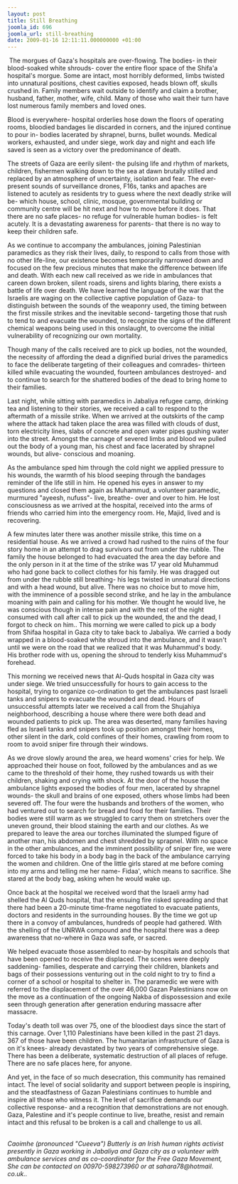 ```yaml
---
layout: post
title: Still Breathing
joomla_id: 696
joomla_url: still-breathing
date: 2009-01-16 12:11:11.000000000 +01:00
---
```

<p> The morgues of Gaza's hospitals are over-flowing. The bodies- in their blood-soaked white shrouds- cover the entire floor space of the Shifa'a hospital's morgue. Some are intact, most horribly deformed, limbs twisted into unnatural positions, chest cavities exposed, heads blown off, skulls crushed in. Family members wait outside to identify and claim a brother, husband, father, mother, wife, child. Many of those who wait their turn have lost numerous family members and loved ones.</p>

<p>Blood is everywhere- hospital orderlies hose down the floors of operating rooms, bloodied bandages lie discarded in corners, and the injured continue to pour in- bodies lacerated by shrapnel, burns, bullet wounds. Medical workers, exhausted, and under siege, work day and night and each life saved is seen as a victory over the predominance of death.</p>
<p>The streets of Gaza are eerily silent- the pulsing life and rhythm of markets, children, fishermen walking down to the sea at dawn brutally stilled and replaced by an atmosphere of uncertainty, isolation and fear. The ever-present sounds of surveillance drones, F16s, tanks and apaches are listened to acutely as residents try to guess where the next deadly strike will be- which house, school, clinic, mosque, governmental building or community centre will be hit next and how to move before it does. That there are no safe places- no refuge for vulnerable human bodies- is felt acutely. It is a devastating awareness for parents- that there is no way to keep their children safe.</p>
<p>As we continue to accompany the ambulances, joining Palestinian paramedics as they risk their lives, daily, to respond to calls from those with no other life-line, our existence becomes temporarily narrowed down and focused on the few precious minutes that make the difference between life and death. With each new call received as we ride in ambulances that careen down broken, silent roads, sirens and lights blaring, there exists a battle of life over death. We have learned the language of the war that the Israelis are waging on the collective captive population of Gaza- to distinguish between the sounds of the weaponry used, the timing between the first missile strikes and the inevitable second- targeting those that rush to tend to and evacuate the wounded, to recognize the signs of the different chemical weapons being used in this onslaught, to overcome the initial vulnerability of recognizing our own mortality.</p>
<p>Though many of the calls received are to pick up bodies, not the wounded, the necessity of affording the dead a dignified burial drives the paramedics to face the deliberate targeting of their colleagues and comrades- thirteen killed while evacuating the wounded, fourteen ambulances destroyed- and to continue to search for the shattered bodies of the dead to bring home to their families.</p>
<p>Last night, while sitting with paramedics in Jabaliya refugee camp, drinking tea and listening to their stories, we received a call to respond to the aftermath of a missile strike. When we arrived at the outskirts of the camp where the attack had taken place the area was filled with clouds of dust, torn electricity lines, slabs of concrete and open water pipes gushing water into the street. Amongst the carnage of severed limbs and blood we pulled out the body of a young man, his chest and face lacerated by shrapnel wounds, but alive- conscious and moaning.</p>
<p>As the ambulance sped him through the cold night we applied pressure to his wounds, the warmth of his blood seeping through the bandages reminder of the life still in him. He opened his eyes in answer to my questions and closed them again as Muhammud, a volunteer paramedic, murmured "ayeesh, nufuss"- live, breathe- over and over to him. He lost consciousness as we arrived at the hospital, received into the arms of friends who carried him into the emergency room. He, Majid, lived and is recovering.</p>
<p>A few minutes later there was another missile strike, this time on a residential house. As we arrived a crowd had rushed to the ruins of the four story home in an attempt to drag survivors out from under the rubble. The family the house belonged to had evacuated the area the day before and the only person in it at the time of the strike was 17 year old Muhammud who had gone back to collect clothes for his family. He was dragged out from under the rubble still breathing- his legs twisted in unnatural directions and with a head wound, but alive. There was no choice but to move him, with the imminence of a possible second strike, and he lay in the ambulance moaning with pain and calling for his mother. We thought he would live, he was conscious though in intense pain and with the rest of the night consumed with call after call to pick up the wounded, the and the dead, I forgot to check on him.. This morning we were called to pick up a body from Shifaa hospital in Gaza city to take back to Jabaliya. We carried a body wrapped in a blood-soaked white shroud into the ambulance, and it wasn't until we were on the road that we realized that it was Muhammud's body. His brother rode with us, opening the shroud to tenderly kiss Muhammud's forehead.</p>
<p>This morning we received news that Al-Quds hospital in Gaza city was under siege. We tried unsuccessfully for hours to gain access to the hospital, trying to organize co-ordination to get the ambulances past Israeli tanks and snipers to evacuate the wounded and dead. Hours of unsuccessful attempts later we received a call from the Shujahiya neighborhood, describing a house where there were both dead and wounded patients to pick up. The area was deserted, many families having fled as Israeli tanks and snipers took up position amongst their homes, other silent in the dark, cold confines of their homes, crawling from room to room to avoid sniper fire through their windows.</p>
<p>As we drove slowly around the area, we heard womens' cries for help. We approached their house on foot, followed by the ambulances and as we came to the threshold of their home, they rushed towards us with their children, shaking and crying with shock. At the door of the house the ambulance lights exposed the bodies of four men, lacerated by shrapnel wounds- the skull and brains of one exposed, others whose limbs had been severed off. The four were the husbands and brothers of the women, who had ventured out to search for bread and food for their families. Their bodies were still warm as we struggled to carry them on stretchers over the uneven ground, their blood staining the earth and our clothes. As we prepared to leave the area our torches illuminated the slumped figure of another man, his abdomen and chest shredded by sprapnel. With no space in the other ambulances, and the imminent possibility of sniper fire, we were forced to take his body in a body bag in the back of the ambulance carrying the women and children. One of the little girls stared at me before coming into my arms and telling me her name- Fidaa', which means to sacrifice. She stared at the body bag, asking when he would wake up.</p>
<p>Once back at the hospital we received word that the Israeli army had shelled the Al Quds hospital, that the ensuing fire risked spreading and that there had been a 20-minute time-frame negotiated to evacuate patients, doctors and residents in the surrounding houses. By the time we got up there in a convoy of ambulances, hundreds of people had gathered. With the shelling of the UNRWA compound and the hospital there was a deep awareness that no-where in Gaza was safe, or sacred.</p>
<p>We helped evacuate those assembled to near-by hospitals and schools that have been opened to receive the displaced. The scenes were deeply saddening- families, desperate and carrying their children, blankets and bags of their possessions venturing out in the cold night to try to find a corner of a school or hospital to shelter in. The paramedic we were with referred to the displacement of the over 46,000 Gazan Palestinians now on the move as a continuation of the ongoing Nakba of dispossession and exile seen through generation after generation enduring massacre after massacre.</p>
<p>Today's death toll was over 75, one of the bloodiest days since the start of this carnage. Over 1,110 Palestinians have been killed in the past 21 days. 367 of those have been children. The humanitarian infrastructure of Gaza is on it's knees- already devastated by two years of comprehensive siege. There has been a deliberate, systematic destruction of all places of refuge. There are no safe places here, for anyone.</p>
<p>And yet, in the face of so much desecration, this community has remained intact. The level of social solidarity and support between people is inspiring, and the steadfastness of Gazan Palestinians continues to humble and inspire all those who witness it. The level of sacrifice demands our collective response- and a recognition that demonstrations are not enough. Gaza, Palestine and it's people continue to live, breathe, resist and remain intact and this refusal to be broken is a call and challenge to us all.</p>
<p><em> <br />Caoimhe (pronounced "Cueeva") Butterly is an Irish human rights activist presently in Gaza working in Jabaliya and Gaza city as a volunteer with ambulance services and as co-coordinator for the Free Gaza Movement, She can be contacted on 00970-598273960 or at sahara78@hotmail. co.uk.. </em></p>
<p> </p>
<p> </p>
